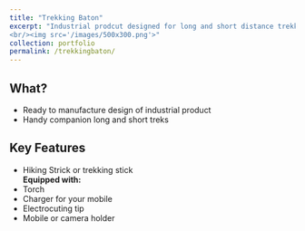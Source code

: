 ```yaml
---
title: "Trekking Baton"
excerpt: "Industrial prodcut designed for long and short distance trekking which is equipped with torch, electrocutor, mobile holder and charger, and the hiking stick. 
<br/><img src='/images/500x300.png'>"
collection: portfolio
permalink: /trekkingbaton/
---
```


## What? 
+ Ready to manufacture design of industrial product
+ Handy companion long and short treks

## Key Features 
+ Hiking Strick or trekking stick 
<br/><b>Equipped with:</b> 
+ Torch
+ Charger for your mobile
+ Electrocuting tip
+ Mobile or camera holder
